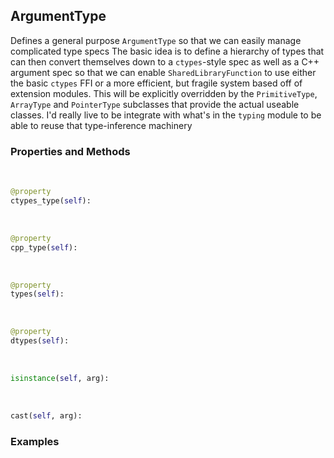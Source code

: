 ## <a id="McUtils.McUtils.Extensions.ArgumentSignature.ArgumentType">ArgumentType</a>
Defines a general purpose `ArgumentType` so that we can easily manage complicated type specs
The basic idea is to define a hierarchy of types that can then convert themselves down to
a `ctypes`-style spec as well as a C++ argument spec so that we can enable `SharedLibraryFunction`
to use either the basic `ctypes` FFI or a more efficient, but fragile system based off of extension modules.
This will be explicitly overridden by the `PrimitiveType`, `ArrayType` and `PointerType` subclasses that provide
the actual useable classes.
I'd really live to be integrate with what's in the `typing` module to be able to reuse that type-inference machinery

### Properties and Methods
<a id="McUtils.McUtils.Extensions.ArgumentSignature.ArgumentType.ctypes_type" class="docs-object-method">&nbsp;</a>
```python
@property
ctypes_type(self): 
```

<a id="McUtils.McUtils.Extensions.ArgumentSignature.ArgumentType.cpp_type" class="docs-object-method">&nbsp;</a>
```python
@property
cpp_type(self): 
```

<a id="McUtils.McUtils.Extensions.ArgumentSignature.ArgumentType.types" class="docs-object-method">&nbsp;</a>
```python
@property
types(self): 
```

<a id="McUtils.McUtils.Extensions.ArgumentSignature.ArgumentType.dtypes" class="docs-object-method">&nbsp;</a>
```python
@property
dtypes(self): 
```

<a id="McUtils.McUtils.Extensions.ArgumentSignature.ArgumentType.isinstance" class="docs-object-method">&nbsp;</a>
```python
isinstance(self, arg): 
```

<a id="McUtils.McUtils.Extensions.ArgumentSignature.ArgumentType.cast" class="docs-object-method">&nbsp;</a>
```python
cast(self, arg): 
```

### Examples


